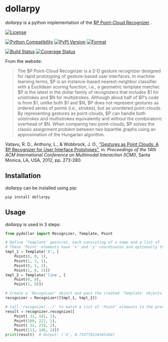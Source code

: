 # dollarpy

*dollarpy* is a python implementation of the [$P Point-Cloud Recognizer](http://depts.washington.edu/aimgroup/proj/dollar/pdollar.html) .

[![License](https://img.shields.io/pypi/l/dollarpy.svg)](https://www.gnu.org/licenses/lgpl.html)

[![Python Compatibility](https://img.shields.io/pypi/pyversions/dollarpy.svg)](https://pypi.python.org/pypi/dollarpy/) [![PyPI Version](https://img.shields.io/pypi/v/dollarpy.svg)](https://pypi.python.org/pypi/dollarpy/) [![Format](https://img.shields.io/pypi/format/dollarpy.svg)](https://pypi.python.org/pypi/dollarpy/)

[![Build Status](https://img.shields.io/travis/sonovice/dollarpy.svg)](https://travis-ci.org/sonovice/dollarpy) [![Coverage Status](https://img.shields.io/codecov/c/github/sonovice/dollarpy.svg)](https://codecov.io/gh/sonovice/dollarpy)

From the website:

> The $P Point-Cloud Recognizer is a 2-D gesture recognizer designed for rapid prototyping of gesture-based user interfaces. In machine learning terms, $P is an instance-based nearest-neighbor classifier with a Euclidean scoring function, i.e., a geometric template matcher.
> $P is the latest in the dollar family of recognizers that includes $1 for unistrokes and $N for multistrokes. Although about half of $P’s code is from $1, unlike both $1 and $N, $P does not represent gestures as ordered series of points (i.e., strokes), but as unordered point-clouds. By representing gestures as point-clouds, $P can handle both unistrokes and multistrokes equivalently and without the combinatoric overhead of $N. When comparing two point-clouds, $P solves the classic assignment problem between two bipartite graphs using an approximation of the Hungarian algorithm.

Vatavu, R. D., Anthony, L., & Wobbrock, J. O., ["Gestures as Point Clouds: A $P Recognizer for User Interface Prototypes"](http://faculty.washington.edu/wobbrock/pubs/icmi-12.pdf), in: *Proceedings of the 14th ACM International Conference on Multimodal Interaction (ICMI)*, Santa Monica, LA, USA, 2012, pp. 273-280.

## Installation
*dollarpy* can be installed using pip:

```
pip install dollarpy
```

## Usage
*dollarpy* is used in 3 steps:

``` python
from pydollar import Recognizer, Template, Point

# Define 'Template' gestures, each consisting of a name and a list of 'Point' elements.
# These 'Point' elements have 'x' and 'y' coordinates and optionally the stroke index a point belongs to.
tmpl_1 = Template('X', [
    Point(0, 0, 1),
    Point(1, 1, 1),
    Point(0, 1, 2),
    Point(1, 0, 2)])
tmpl_2 = Template('line', [
    Point(0, 0),
    Point(1, 0)])

# Create a 'Recognizer' object and pass the created 'Template' objects as a list.
recognizer = Recognizer([tmpl_1, tmpl_2])

# Call 'recognize(...)' to match a list of 'Point' elements to the previously defined templates.
result = recognizer.recognize([
    Point( 31, 141, 1),
    Point(109, 222, 1),
    Point( 22, 219, 2),
    Point(113, 146, 2)])
print(result)  # Output: ('X', 0.733770116545184)
```
